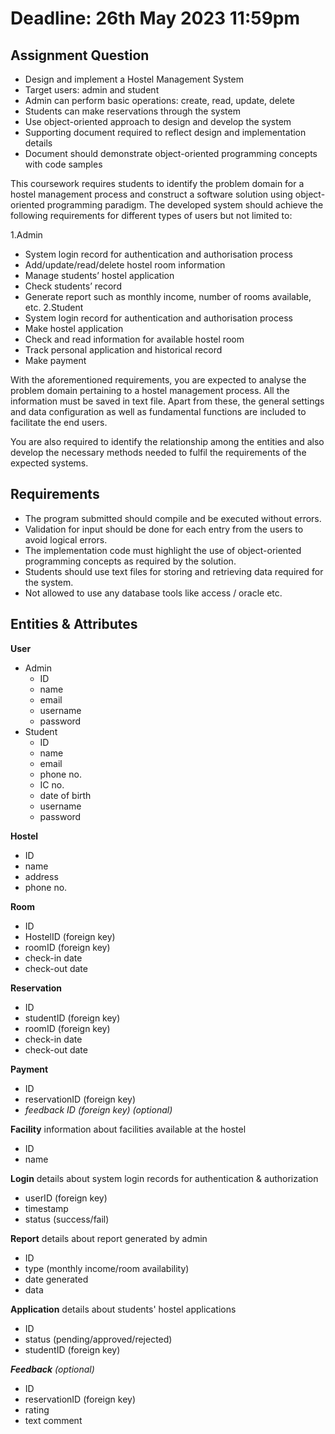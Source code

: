 # Deadline: 26th May 2023 11:59pm

## Assignment Question

- Design and implement a Hostel Management System
- Target users: admin and student
- Admin can perform basic operations: create, read, update, delete
- Students can make reservations through the system
- Use object-oriented approach to design and develop the system
- Supporting document required to reflect design and implementation details
- Document should demonstrate object-oriented programming concepts with code samples

This coursework requires students to identify the problem domain for a hostel management process and construct a software solution using object-oriented programming paradigm. The developed system should achieve the following requirements for different types of users but not limited to:

1.Admin

- System login record for authentication and authorisation process
- Add/update/read/delete hostel room information
- Manage students’ hostel application
- Check students’ record
- Generate report such as monthly income, number of rooms available, etc.
  2.Student
- System login record for authentication and authorisation process
- Make hostel application
- Check and read information for available hostel room
- Track personal application and historical record
- Make payment

With the aforementioned requirements, you are expected to analyse the problem domain pertaining to a hostel management process. All the information must be saved in text file. Apart from these, the general settings and data configuration as well as fundamental functions are included to facilitate the end users.

You are also required to identify the relationship among the entities and also develop the necessary methods needed to fulfil the requirements of the expected systems.

## Requirements

- The program submitted should compile and be executed without errors.
- Validation for input should be done for each entry from the users to avoid logical errors.
- The implementation code must highlight the use of object-oriented programming concepts as required by the solution.
- Students should use text files for storing and retrieving data required for the system.
- Not allowed to use any database tools like access / oracle etc.

## Entities & Attributes

**User**

- Admin
  - ID
  - name
  - email
  - username
  - password
- Student
  - ID
  - name
  - email
  - phone no.
  - IC no.
  - date of birth
  - username
  - password

**Hostel**

- ID
- name
- address
- phone no.

**Room**

- ID
- HostelID (foreign key)
- roomID (foreign key)
- check-in date
- check-out date

**Reservation**

- ID
- studentID (foreign key)
- roomID (foreign key)
- check-in date
- check-out date

**Payment**

- ID
- reservationID (foreign key)
- _feedback ID (foreign key) (optional)_

**Facility**
information about facilities available at the hostel

- ID
- name

**Login**
details about system login records for authentication & authorization

- userID (foreign key)
- timestamp
- status (success/fail)

**Report**
details about report generated by admin

- ID
- type (monthly income/room availability)
- date generated
- data

**Application**
details about students' hostel applications

- ID
- status (pending/approved/rejected)
- studentID (foreign key)

***Feedback** (optional)*

- ID
- reservationID (foreign key)
- rating
- text comment
